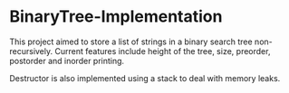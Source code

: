 # BinaryTree-Implementation

This project aimed to store a list of strings in a binary search tree non-recursively. Current features include height of the tree, size, preorder, postorder and inorder printing.

Destructor is also implemented using a stack to deal with memory leaks.
